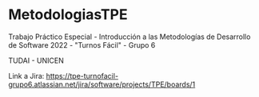 # MetodologiasTPE

Trabajo Práctico Especial - Introducción a las Metodologías de Desarrollo de Software 2022 - "Turnos Fácil" - Grupo 6

TUDAI - UNICEN


Link a Jira: https://tpe-turnofacil-grupo6.atlassian.net/jira/software/projects/TPE/boards/1

